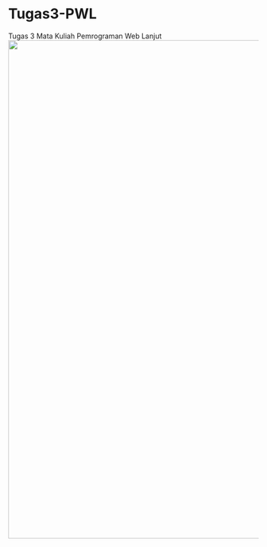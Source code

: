 # Tugas3-PWL
Tugas 3 Mata Kuliah Pemrograman Web Lanjut
<img src="https://raw.githubusercontent.com/aldoalfiyanv/Tugas3-PWL/main/img/tugas5.png" width="1000">

